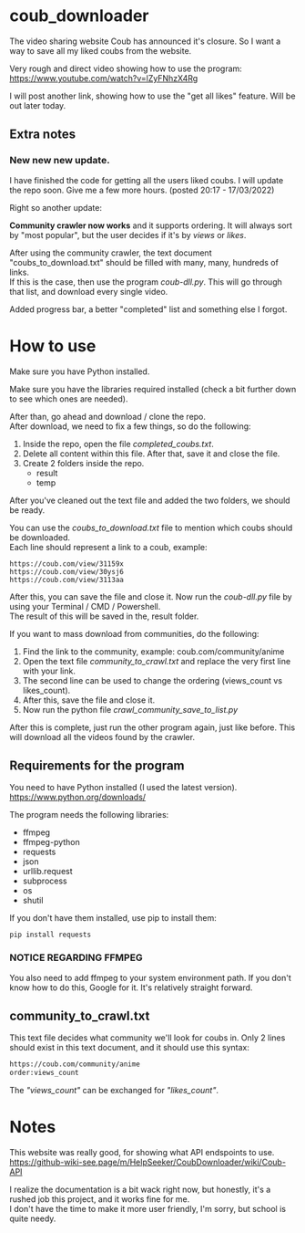 # coub_downloader
The video sharing website Coub has announced it's closure. So I want a way to save all my liked coubs from the website.

Very rough and direct video showing how to use the program: https://www.youtube.com/watch?v=lZyFNhzX4Rg

I will post another link, showing how to use the "get all likes" feature. Will be out later today.

## Extra notes

### New new new update.
I have finished the code for getting all the users liked coubs. I will update the repo soon. Give me a few more hours. (posted 20:17 - 17/03/2022)

Right so another update: 

**Community crawler now works** and it supports ordering. It will always sort by "most popular", but the user decides if it's by *views* or *likes*. 

After using the community crawler, the text document "coubs_to_download.txt" should be filled with many, many, hundreds of links.<br/>
If this is the case, then use the program *coub-dll.py*. This will go through that list, and download every single video.

Added progress bar, a better "completed" list and something else I forgot.

# How to use

Make sure you have Python installed.

Make sure you have the libraries required installed (check a bit further down to see which ones are needed).

After than, go ahead and download / clone the repo. <br />
After download, we need to fix a few things, so do the following:

1) Inside the repo, open the file *completed_coubs.txt*.
2) Delete all content within this file. After that, save it and close the file.
3) Create 2 folders inside the repo.
	* result
	* temp

After you've cleaned out the text file and added the two folders, we should be ready.

You can use the *coubs_to_download.txt* file to mention which coubs should be downloaded. <br />
Each line should represent a link to a coub, example: 

```
https://coub.com/view/31159x
https://coub.com/view/30ysj6
https://coub.com/view/3113aa
```

After this, you can save the file and close it. Now run the *coub-dll.py* file by using your Terminal / CMD / Powershell. <br />
The result of this will be saved in the, result folder.

If you want to mass download from communities, do the following:

1) Find the link to the community, example: coub.com/community/anime
2) Open the text file *community_to_crawl.txt* and replace the very first line with your link.
3) The second line can be used to change the ordering (views_count vs likes_count).
4) After this, save the file and close it.
5) Now run the python file *crawl_community_save_to_list.py*

After this is complete, just run the other program again, just like before. This will download all the videos found by the crawler.

## Requirements for the program

You need to have Python installed (I used the latest version). <br />
https://www.python.org/downloads/

The program needs the following libraries:
* ffmpeg
* ffmpeg-python
* requests
* json
* urllib.request
* subprocess
* os
* shutil

If you don't have them installed, use pip to install them:

```
pip install requests
```

### NOTICE REGARDING FFMPEG

You also need to add ffmpeg to your system environment path. If you don't know how to do this, Google for it. It's relatively straight forward.

## community_to_crawl.txt
This text file decides what community we'll look for coubs in. Only 2 lines should exist in this text document, and it should use this syntax:

```txt
https://coub.com/community/anime
order:views_count
```

The *"views_count"* can be exchanged for *"likes_count"*.

# Notes
This website was really good, for showing what API endspoints to use.
https://github-wiki-see.page/m/HelpSeeker/CoubDownloader/wiki/Coub-API

I realize the documentation is a bit wack right now, but honestly, it's a rushed job this project, and it works fine for me. <br />
I don't have the time to make it more user friendly, I'm sorry, but school is quite needy.

